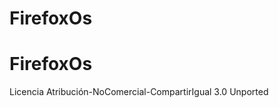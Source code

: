 FirefoxOs
=========

FirefoxOs
=========
Licencia 
Atribución-NoComercial-CompartirIgual 3.0 Unported 

